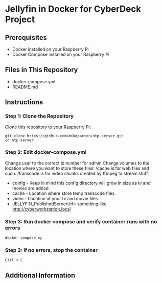# Jellyfin in Docker for CyberDeck Project


## Prerequisites
- Docker installed on your Raspberry Pi
- Docker Compose installed on your Raspberry Pi

## Files in This Repository
- docker-compose.yml
- README.md

## Instructions
### Step 1: Clone the Repository
Clone this repository to your Raspberry Pi:
```
git clone https://github.com/mikepaxton/ntp-server.git
cd ntp-server
```
### Step 2: Edit docker-compose.yml
Change user to the correct id number for admin
Change volumes to the location where you want to store these files:
/cache is for web files and such. /transcode is for video chunks created by ffmpeg to stream stuff.
- config - Keep in mind this config directory will grow in size as tv and movies are added.
- cache - Location where store temp transcode files.  
- video - Location of your tv and movie files.
- JELLYFIN_PublishedServerUrl= something like http://cyberworkstation.local

### Step 3: Run docker compose and verify container runs with no errors
`docker compose up`

### Step 3: If no errors, stop the container

`Ctrl + C`

## Additional Information


